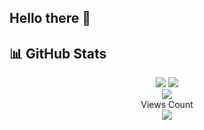 ## Hello there 👋
## 📊 GitHub Stats
<p align="center">
  <img src="https://github-readme-stats.vercel.app/api?username=Nouzaria&theme=radical&hide_border=false&include_all_commits=false&count_private=false" />
  <img src="https://github-readme-streak-stats.herokuapp.com/?user=Nouzaria&theme=radical&hide_border=false" /><br/>
  <img src="https://github-profile-trophy.vercel.app/?username=nouzaria&theme=radical" /><br/>
  Views Count <br/>
  <a href="https://count.getloli.com/"><img src="https://count.getloli.com/@:Nouzaria?name=%3ANouzaria&theme=booru-lewd&padding=7&offset=0&align=top&scale=1&pixelated=1&darkmode=auto"/></a><br/>
</p>

<!--
**Nouzaria/Nouzaria** is a ✨ _special_ ✨ repository because its `README.md` (this file) appears on your GitHub profile.

Here are some ideas to get you started:

- 🔭 I’m currently working on ...
- 🌱 I’m currently learning ...
- 👯 I’m looking to collaborate on ...
- 🤔 I’m looking for help with ...
- 💬 Ask me about ...
- 📫 How to reach me: ...
- 😄 Pronouns: ...
- ⚡ Fun fact: ...
-->
